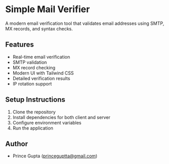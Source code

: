 # Simple Mail Verifier


A modern email verification tool that validates email addresses using SMTP, MX records, and syntax checks.

## Features

- Real-time email verification
- SMTP validation
- MX record checking
- Modern UI with Tailwind CSS
- Detailed verification results
- IP rotation support

## Setup Instructions

1. Clone the repository
2. Install dependencies for both client and server
3. Configure environment variables
4. Run the application

## Author

- Prince Gupta (princeguptta@gmail.com)
